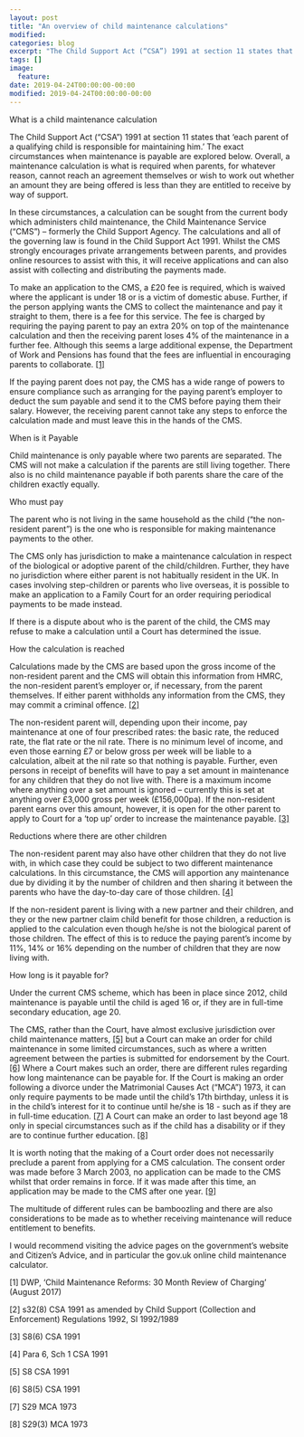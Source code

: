```yaml
---
layout: post
title: "An overview of child maintenance calculations"
modified:
categories: blog
excerpt: "The Child Support Act (“CSA”) 1991 at section 11 states that ‘each parent of a qualifying child is responsible for maintaining him.’ But how is this calculated?"
tags: []
image:
  feature:
date: 2019-04-24T00:00:00-00:00
modified: 2019-04-24T00:00:00-00:00
---
```



What is a child maintenance calculation

The Child Support Act (“CSA”) 1991 at section 11 states that ‘each parent of a qualifying child is responsible for maintaining him.’ The exact circumstances when maintenance is payable are explored below. Overall, a maintenance calculation is what is required when parents, for whatever reason, cannot reach an agreement themselves or wish to work out whether an amount they are being offered is less than they are entitled to receive by way of support.

In these circumstances, a calculation can be sought from the current body which administers child maintenance, the Child Maintenance Service (“CMS”) – formerly the Child Support Agency. The calculations and all of the governing law is found in the Child Support Act 1991. Whilst the CMS strongly encourages private arrangements between parents, and provides online resources to assist with this, it will receive applications and can also assist with collecting and distributing the payments made.

To make an application to the CMS, a £20 fee is required, which is waived where the applicant is under 18 or is a victim of domestic abuse. Further, if the person applying wants the CMS to collect the maintenance and pay it straight to them, there is a fee for this service. The fee is charged by requiring the paying parent to pay an extra 20% on top of the maintenance calculation and then the receiving parent loses 4% of the maintenance in a further fee. Although this seems a large additional expense, the Department of Work and Pensions has found that the fees are influential in encouraging parents to collaborate. [[1]](#1)

If the paying parent does not pay, the CMS has a wide range of powers to ensure compliance such as arranging for the paying parent’s employer to deduct the sum payable and send it to the CMS before paying them their salary. However, the receiving parent cannot take any steps to enforce the calculation made and must leave this in the hands of the CMS.

When is it Payable

Child maintenance is only payable where two parents are separated. The CMS will not make a calculation if the parents are still living together. There also is no child maintenance payable if both parents share the care of the children exactly equally.

Who must pay

The parent who is not living in the same household as the child (“the non-resident parent”) is the one who is responsible for making maintenance payments to the other.

The CMS only has jurisdiction to make a maintenance calculation in respect of the biological or adoptive parent of the child/children. Further, they have no jurisdiction where either parent is not habitually resident in the UK. In cases involving step-children or parents who live overseas, it is possible to make an application to a Family Court for an order requiring periodical payments to be made instead.

If there is a dispute about who is the parent of the child, the CMS may refuse to make a calculation until a Court has determined the issue.

How the calculation is reached

Calculations made by the CMS are based upon the gross income of the non-resident parent and the CMS will obtain this information from HMRC, the non-resident parent’s employer or, if necessary, from the parent themselves. If either parent withholds any information from the CMS, they may commit a criminal offence. [[2]](#2)

The non-resident parent will, depending upon their income, pay maintenance at one of four prescribed rates: the basic rate, the reduced rate, the flat rate or the nil rate. There is no minimum level of income, and even those earning £7 or below gross per week will be liable to a calculation, albeit at the nil rate so that nothing is payable. Further, even persons in receipt of benefits will have to pay a set amount in maintenance for any children that they do not live with. There is a maximum income where anything over a set amount is ignored – currently this is set at anything over £3,000 gross per week (£156,000pa). If the non-resident parent earns over this amount, however, it is open for the other parent to apply to Court for a ‘top up’ order to increase the maintenance payable. [[3]](#3)

Reductions where there are other children

The non-resident parent may also have other children that they do not live with, in which case they could be subject to two different maintenance calculations. In this circumstance, the CMS will apportion any maintenance due by dividing it by the number of children and then sharing it between the parents who have the day-to-day care of those children. [[4]](#4)

If the non-resident parent is living with a new partner and their children, and they or the new partner claim child benefit for those children, a reduction is applied to the calculation even though he/she is not the biological parent of those children. The effect of this is to reduce the paying parent’s income by 11%, 14% or 16% depending on the number of children that they are now living with.

How long is it payable for?

Under the current CMS scheme, which has been in place since 2012, child maintenance is payable until the child is aged 16 or, if they are in full-time secondary education, age 20. 

The CMS, rather than the Court, have almost exclusive jurisdiction over child maintenance matters, [[5]](#5) but a Court can make an order for child maintenance in some limited circumstances, such as where a written agreement between the parties is submitted for endorsement by the Court. [[6]](#6) Where a Court makes such an order, there are different rules regarding how long maintenance can be payable for. If the Court is making an order following a divorce under the Matrimonial Causes Act (“MCA”) 1973, it can only require payments to be made until the child’s 17th birthday, unless it is in the child’s interest for it to continue until he/she is 18 - such as if they are in full-time education. [[7]](#7)  A Court can make an order to last beyond age 18 only in special circumstances such as if the child has a disability or if they are to continue further education. [[8]](#8)

It is worth noting that the making of a Court order does not necessarily preclude a parent from applying for a CMS calculation. The consent order was made before 3 March 2003, no application can be made to the CMS whilst that order remains in force. If it was made after this time, an application may be made to the CMS after one year. [[9]](#9)

The multitude of different rules can be bamboozling and there are also considerations to be made as to whether receiving maintenance will reduce entitlement to benefits. 

I would recommend visiting the advice pages on the government’s website and Citizen’s Advice, and in particular the gov.uk online child maintenance calculator.






<a name="1">[1]</a>  DWP, ‘Child Maintenance Reforms: 30 Month Review of Charging’ (August 2017)

<a name="2">[2]</a> s32(8) CSA 1991 as amended by Child Support (Collection and Enforcement) Regulations 1992, SI 1992/1989

<a name="3">[3]</a> S8(6) CSA 1991

<a name="4">[4]</a> Para 6, Sch 1 CSA 1991

<a name="5">[5]</a> S8 CSA 1991

<a name="6">[6]</a> S8(5) CSA 1991

<a name="7">[7]</a> S29 MCA 1973

<a name="8">[8]</a> S29(3) MCA 1973
